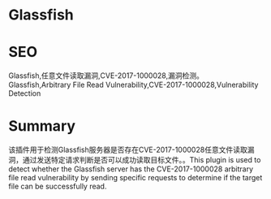 # Glassfish
# SEO
Glassfish,任意文件读取漏洞,CVE-2017-1000028,漏洞检测。Glassfish,Arbitrary File Read Vulnerability,CVE-2017-1000028,Vulnerability Detection
# Summary
该插件用于检测Glassfish服务器是否存在CVE-2017-1000028任意文件读取漏洞，通过发送特定请求判断是否可以成功读取目标文件。。This plugin is used to detect whether the Glassfish server has the CVE-2017-1000028 arbitrary file read vulnerability by sending specific requests to determine if the target file can be successfully read.
